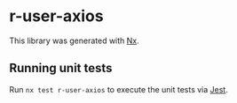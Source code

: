 # r-user-axios

This library was generated with [Nx](https://nx.dev).

## Running unit tests

Run `nx test r-user-axios` to execute the unit tests via [Jest](https://jestjs.io).
